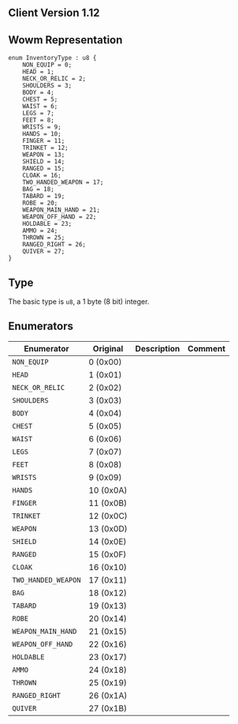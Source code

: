 ## Client Version 1.12

## Wowm Representation
```rust,ignore
enum InventoryType : u8 {
    NON_EQUIP = 0;    
    HEAD = 1;    
    NECK_OR_RELIC = 2;    
    SHOULDERS = 3;    
    BODY = 4;    
    CHEST = 5;    
    WAIST = 6;    
    LEGS = 7;    
    FEET = 8;    
    WRISTS = 9;    
    HANDS = 10;    
    FINGER = 11;    
    TRINKET = 12;    
    WEAPON = 13;    
    SHIELD = 14;    
    RANGED = 15;    
    CLOAK = 16;    
    TWO_HANDED_WEAPON = 17;    
    BAG = 18;    
    TABARD = 19;    
    ROBE = 20;    
    WEAPON_MAIN_HAND = 21;    
    WEAPON_OFF_HAND = 22;    
    HOLDABLE = 23;    
    AMMO = 24;    
    THROWN = 25;    
    RANGED_RIGHT = 26;    
    QUIVER = 27;    
}

```
## Type
The basic type is `u8`, a 1 byte (8 bit) integer.
## Enumerators
| Enumerator | Original  | Description | Comment |
| --------- | -------- | ----------- | ------- |
| `NON_EQUIP` | 0 (0x00) |  |  |
| `HEAD` | 1 (0x01) |  |  |
| `NECK_OR_RELIC` | 2 (0x02) |  |  |
| `SHOULDERS` | 3 (0x03) |  |  |
| `BODY` | 4 (0x04) |  |  |
| `CHEST` | 5 (0x05) |  |  |
| `WAIST` | 6 (0x06) |  |  |
| `LEGS` | 7 (0x07) |  |  |
| `FEET` | 8 (0x08) |  |  |
| `WRISTS` | 9 (0x09) |  |  |
| `HANDS` | 10 (0x0A) |  |  |
| `FINGER` | 11 (0x0B) |  |  |
| `TRINKET` | 12 (0x0C) |  |  |
| `WEAPON` | 13 (0x0D) |  |  |
| `SHIELD` | 14 (0x0E) |  |  |
| `RANGED` | 15 (0x0F) |  |  |
| `CLOAK` | 16 (0x10) |  |  |
| `TWO_HANDED_WEAPON` | 17 (0x11) |  |  |
| `BAG` | 18 (0x12) |  |  |
| `TABARD` | 19 (0x13) |  |  |
| `ROBE` | 20 (0x14) |  |  |
| `WEAPON_MAIN_HAND` | 21 (0x15) |  |  |
| `WEAPON_OFF_HAND` | 22 (0x16) |  |  |
| `HOLDABLE` | 23 (0x17) |  |  |
| `AMMO` | 24 (0x18) |  |  |
| `THROWN` | 25 (0x19) |  |  |
| `RANGED_RIGHT` | 26 (0x1A) |  |  |
| `QUIVER` | 27 (0x1B) |  |  |
